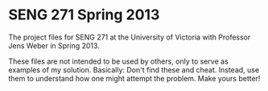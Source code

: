 # SENG 271 Spring 2013
The project files for SENG 271 at the University of Victoria with Professor Jens Weber in Spring 2013.

These files are not intended to be used by others, only to serve as examples of my solution. Basically: Don't find these and cheat. Instead, use them to understand how one might attempt the problem. Make yours better!